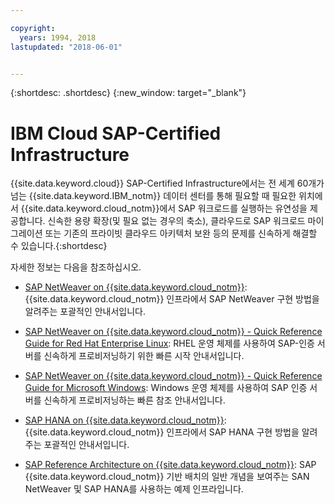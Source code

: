 ```yaml
---

copyright:
  years: 1994, 2018
lastupdated: "2018-06-01"


---
```


{:shortdesc: .shortdesc}
{:new_window: target="_blank"}

# IBM Cloud SAP-Certified Infrastructure

{{site.data.keyword.cloud}} SAP-Certified Infrastructure에서는 전 세계 60개가 넘는 {{site.data.keyword.IBM_notm}} 데이터 센터를 통해 필요할 때 필요한 위치에서 {{site.data.keyword.cloud_notm}}에서 SAP 워크로드를 실행하는 유연성을 제공합니다. 신속한 용량 확장(및 필요 없는 경우의 축소), 클라우드로 SAP 워크로드 마이그레이션 또는 기존의 프라이빗 클라우드 아키텍처 보완 등의 문제를 신속하게 해결할 수 있습니다.{:shortdesc}

자세한 정보는 다음을 참조하십시오.

  * [SAP NetWeaver on {{site.data.keyword.cloud_notm}}](https://console.bluemix.net/docs/infrastructure/sap-netweaver/sap-index.html#getting-started): {{site.data.keyword.cloud_notm}} 인프라에서 SAP NetWeaver 구현 방법을 알려주는 포괄적인 안내서입니다.
  * [SAP NetWeaver on {{site.data.keyword.cloud_notm}} - Quick Reference Guide for Red Hat Enterprise Linux](https://console.bluemix.net/docs/infrastructure/sap-netweaver-rhel-qrg/rhel-index.html#getting-started): RHEL 운영 체제를 사용하여 SAP-인증 서버를 신속하게 프로비저닝하기 위한 빠른 시작 안내서입니다.
  * [SAP NetWeaver on {{site.data.keyword.cloud_notm}} - Quick Reference Guide for Microsoft Windows](https://console.bluemix.net/docs/infrastructure/sap-netweaver-ms-qrg/ms-index.html#getting-started): Windows 운영 체제를 사용하여 SAP 인증 서버를 신속하게 프로비저닝하는 빠른 참조 안내서입니다.

  * [SAP HANA on {{site.data.keyword.cloud_notm}}](https://console.bluemix.net/docs/infrastructure/sap-hana/hana-index.html#getting-started): {{site.data.keyword.cloud_notm}} 인프라에서 SAP HANA 구현 방법을 알려주는 포괄적인 안내서입니다.

  * [SAP Reference Architecture on {{site.data.keyword.cloud_notm}}](https://console.bluemix.net/docs/infrastructure/sap-reference-architecture/sap-ra-index.html#getting-started): SAP {{site.data.keyword.cloud_notm}} 기반 배치의 일반 개념을 보여주는 SAN NetWeaver 및 SAP HANA를 사용하는 예제 인프라입니다.
